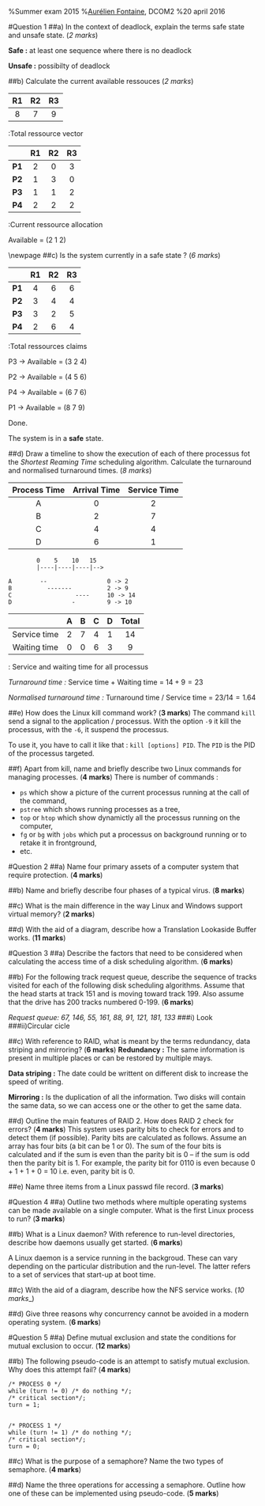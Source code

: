 %Summer exam 2015
%[Aurélien Fontaine](mailto:aurelien.fontaine@mycit.ie), DCOM2
%20 april 2016

#Question 1
##a) In the context of deadlock, explain the terms safe state and unsafe state. (_2 marks_)

__Safe :__ at least one sequence where there is no deadlock

__Unsafe :__ possibilty of deadlock

##b) Calculate the current available ressouces (_2 marks_)

| __R1__ | __R2__ | __R3__ |
|:------:|:------:|:------:|
|    8   |    7   |    9   |

:Total ressource vector

|        | __R1__ | __R2__ | __R3__ |
|:------:|:------:|:------:|:------:|
| __P1__ |    2   |    0   |    3   |
| __P2__ |    1   |    3   |    0   |
| __P3__ |    1   |    1   |    2   |
| __P4__ |    2   |    2   |    2   |

:Current ressource allocation

Available = (2 1 2)

\newpage
##c) Is the system currently in a safe state ? (_6 marks_)

|        | __R1__ | __R2__ | __R3__ |
|:------:|:------:|:------:|:------:|
| __P1__ |    4   |    6   |    6   |
| __P2__ |    3   |    4   |    4   |
| __P3__ |    3   |    2   |    5   |
| __P4__ |    2   |    6   |    4   |

:Total ressources claims

P3 -> Available = (3 2 4)

P2 -> Available = (4 5 6)

P4 -> Available = (6 7 6)

P1 -> Available = (8 7 9)

Done.

The system is in a __safe__ state.

##d) Draw a timeline to show the execution of each of there processus fot the _Shortest Reaming Time_ scheduling algorithm. Calculate the turnaround and normalised turnaround times. (_8 marks_)

| __Process Time__ | __Arrival Time__ | __Service Time__|
|:----------------:|:----------------:|:---------------:|
|        A         |        0         |        2        |
|        B         |        2         |        7        |
|        C         |        4         |        4        |
|        D         |        6         |        1        |

```
        0    5    10   15
        |----|----|----|-->

A        --                 0 -> 2
B          -------          2 -> 9
C                  ----     10 -> 14
D                 -         9 -> 10
```

|              |  A  |  B  |  C  |  D  | Total |
| :----------: | :-: | :-: | :-: | :-: | :---: |
| Service time |  2  |  7  |  4  |  1  |  14   |
| Waiting time |  0  |  0  |  6  |  3  |   9   |

: Service and waiting time for all processus

_Turnaround time :_ Service time + Waiting time = $14 + 9 = 23$

_Normalised turnaround time :_ Turnaround time / Service time = $23 / 14 = 1.64$


##e) How does the Linux kill command work? (__3 marks__)
The command `kill` send a signal to the application / processus. With the option
`-9` it kill the processus, with the `-6`, it suspend the processus.

To use it, you have to call it like that : `kill [options] PID`. The `PID` is the
PID of the processus targeted.

##f) Apart from kill, name and briefly describe two Linux commands for managing processes. (__4 marks__)
There is number of commands :

- `ps` which show a picture of the current processus running at the call of the
command,
- `pstree` which shows running processes as a tree,
- `top` or `htop` which show dynamictly all the processus running on the
computer,
- `fg` or `bg` with `jobs` which put a processus on background running or to retake it in
frontground,
- etc.

#Question 2
##a) Name four primary assets of a computer system that require protection. (__4 marks__)

##b) Name and briefly describe four phases of a typical virus. (__8 marks__)

##c) What is the main difference in the way Linux and Windows support virtual memory? (__2 marks__)

##d) With the aid of a diagram, describe how a Translation Lookaside Buffer works. (__11 marks__)

#Question 3
##a) Describe the factors that need to be considered when calculating the access time of a disk scheduling algorithm. (__6 marks__)

##b) For the following track request queue, describe the sequence of tracks visited for each of the following disk scheduling algorithms. Assume that the head starts at track 151 and is moving toward track 199. Also assume that the drive has 200 tracks numbered 0-199. (__6 marks__)

_Request queue: 67, 146, 55, 161, 88, 91, 121, 181, 133_
###i) Look
###ii)Circular cicle

##c) With reference to RAID, what is meant by the terms redundancy, data striping and mirroring? (__6 marks__)
__Redundancy :__ The same information is present in multiple places or can be
restored by multiple mays.

__Data striping :__ The date could be writtent on different disk to increase the
speed of writing.

__Mirroring :__ Is the duplication of all the information. Two disks will
contain the same data, so we can access one or the other to get the same data.

##d) Outline the main features of RAID 2. How does RAID 2 check for errors? (__4 marks__)
This system uses parity bits to check for errors and to detect them (if
possible). Parity bits are calculated as follows. Assume an array has four bits
(a bit can be 1 or 0). The sum of the four bits is calculated and if the sum is
even than the parity bit is 0 – if the sum is odd then the parity bit is 1. For
example, the parity bit for 0110 is even because 0 + 1 + 1 + 0 = 10 i.e. even,
parity bit is 0.

##e) Name three items from a Linux passwd file record. (__3 marks__)

#Question 4
##a) Outline two methods where multiple operating systems can be made available on a single computer. What is the first Linux process to run? (__3 marks__)

##b) What is a Linux daemon? With reference to run-level directories, describe how daemons usually get started. (__6 marks__)

A Linux daemon is a service running in the backgroud. These can vary depending
on the particular distribution and the run-level. The latter refers to a set of
services that start-up at boot time.

##c) With the aid of a diagram, describe how the NFS service works. (_10 marks__)

##d) Give three reasons why concurrency cannot be avoided in a modern operating system. (__6 marks__)

#Question 5
##a) Define mutual exclusion and state the conditions for mutual exclusion to occur. (__12 marks__)

##b) The following pseudo-code is an attempt to satisfy mutual exclusion. Why does this attempt fail? (__4 marks__)

~~~~ {#mycode .c .numberLines}
/* PROCESS 0 */
while (turn != 0) /* do nothing */;
/* critical section*/;
turn = 1;


/* PROCESS 1 */
while (turn != 1) /* do nothing */;
/* critical section*/;
turn = 0;
~~~~

##c) What is the purpose of a semaphore?  Name the two types of semaphore. (__4 marks__)

##d) Name the three operations for accessing a semaphore. Outline how one of these can be implemented using pseudo-code. (__5 marks__)
